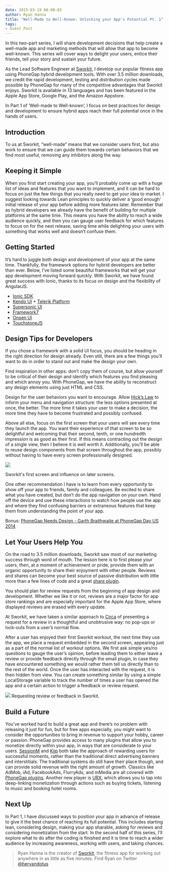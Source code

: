 ```yaml
---
date: 2015-03-19 08:00:03
author: Ryan Hanna
title: "Well-Made to Well-Known: Unlocking your App's Potential Pt. 1"
tags:
- Guest Post
---
```


In this two-part series, I will share development decisions that help create a well-made app and marketing methods that will allow that app to become well-known. This series will cover ways to delight your users, entice their friends, tell your story and sustain your future.

As the Lead Software Engineer at [Sworkit](http://sworkit.com/), I develop our popular fitness app using PhoneGap hybrid development tools. With over 3.5 million downloads, we credit the rapid development, testing and distribution cycles made possible by PhoneGap for many of the competitive advantages that Sworkit enjoys. Sworkit is available in 13 languages and has been featured in the Apple App Store, Google Play, and the Amazon Appstore.

In Part 1 of ‘Well-made to Well-known’, I focus on best practices for design and development to ensure hybrid apps reach their full potential once in the hands of users.

## Introduction

To us at Sworkit, “well-made” means that we consider users first, but also work to ensure that we can guide them towards certain behaviors that we find most useful, removing any inhibitors along the way.

## Keeping it Simple

When you first start creating your app, you’ll probably come up with a huge list of ideas and features that you want to implement, and it can be hard to focus on just the few things that you really need to get your idea to market. I suggest looking towards Lean principles to quickly deliver a ‘good enough’ initial release of your app before adding more features later. Remember that as hybrid developers we already have the benefit of building for multiple platforms at the same time. This means you have the ability to reach a wide audience quickly, and then you can gauge user feedback for which features to focus on for the next release, saving time while delighting your users with something that works well and doesn’t confuse them.

## Getting Started

It’s hard to juggle both design and development of your app at the same time. Thankfully, the framework options for hybrid developers are better than ever. Below, I’ve listed some beautiful frameworks that will get your app development moving forward quickly. With Sworkit, we have found great success with Ionic, thanks to its focus on design and the flexibility of AngularJS.

- [Ionic SDK](http://ionicframework.com)
- [Kendo UI](http://www.telerik.com/kendo-ui) + [Telerik Platform](http://www.telerik.com)
- [Supersonic UI](http://www.appgyver.com/supersonic/ui)
- [Framework7](http://www.idangero.us/framework7/)
- [Onsen UI](http://onsen.io)
- [TouchstoneJS](http://touchstonejs.io/)

## Design Tips for Developers

If you chose a framework with a solid UI focus, you should be heading in the right direction for design already. Even still, there are a few things you’ll want to do in order to stand out and make the design your own.

Find inspiration in other apps: don’t copy them of course, but allow yourself to be critical of their design and identify which features you find pleasing and which annoy you. With PhoneGap, we have the ability to reconstruct any design elements using just HTML and CSS.

Design for the user behaviors you want to encourage. Allow [Hick’s Law](http://en.wikipedia.org/wiki/Hick%27s_law) to inform your menu and navigation structure: the less options presented at once, the better. The more time it takes your user to make a decision, the more time they have to become frustrated and possibly confused.

Above all else, focus on the first screen that your users will see every time they launch the app. You want their experience of that screen to be so delightful and welcoming that their second, tenth, or one hundredth impression is as good as their first. If this means contracting out the design of a single view, then I believe it is well worth it. Additionally, you’ll be able to reuse design components from that screen throughout the app, possibly without having to have every screen professionally designed.

![](/blog/uploads/2015-03/Sworkit-images.png)

Sworkit's first screen and influence on later screens.

One other recommendation I have is to learn from every opportunity to show off your app to friends, family and colleagues. Be excited to share what you have created, but don’t do the app navigation on your own. Hand off the device and use these interactions to watch how people use the app and where they find confusing barriers or extraneous features that keep them from understanding the point of your app.

Bonus: [PhoneGap Needs Design - Garth Braithwaite at PhoneGap Day US 2014](http://phonegap.com/blog/2015/01/12/phonegap-day-us-2014-phonegap-needs-design/)

## Let Your Users Help You

On the road to 3.5 million downloads, Sworkit saw most of our marketing success through word of mouth. The lesson here is to first please your users, then, at a moment of achievement or pride, provide them with an organic opportunity to share their enjoyment with other people. Reviews and shares can become your best source of passive distribution with little more than a few lines of code and a great [share plugin](https://github.com/EddyVerbruggen/SocialSharing-PhoneGap-Plugin).

You should plan for review requests from the beginning of app design and development. Whether we like it or not, reviews are a major factor for app store rankings and are especially important for the Apple App Store, where displayed reviews are erased with every update.

At Sworkit, we have taken a similar approach to [Circa](https://medium.com/circa/the-right-way-to-ask-users-to-review-your-app-9a32fd604fca) of presenting a request for a review in a thoughtful and unobtrusive way: no pop-ups or lock-outs from a user’s normal flow.

After a user has enjoyed their first Sworkit workout, the next time they use the app, we place a request embedded in the second screen, appearing just as a part of the normal list of workout options. We first ask simple yes/no questions to gauge the user’s opinion, before leading them to either leave a review or provide feedback directly through the email plugin, in case they have encountered something we would rather them tell us directly than to the rest of the world. Once the user has interacted with the request, it is then hidden from view. You can create something similar by using a simple LocalStorage variable to track the number of times a user has opened the app and a certain action to trigger a feedback or review request.

![](/blog/uploads/2015-03/review-request-sworkit.png)
Requesting review or feedback in Sworkit.

## Build a Future

You’ve worked hard to build a great app and there’s no problem with releasing it just for fun, but for free apps especially, you might want to consider the opportunities to bring in revenue to support your hobby, career or passion. PhoneGap provides access to many plugins that allow you to monetize directly within your app, in ways that are considerate to your users. [SessionM](https://github.com/sessionm/phonegap-plugin) and [Kiip](https://github.com/kiip/phonegap-plugin) both take the approach of rewarding users for successful moments, rather than the traditional direct advertising banners and interstitials. The traditional systems do still have their place though, and can provide solid revenue with the right amount of growth. Classics like AdMob, iAd, FacebookAds, FlurryAds, and mMedia are all covered with [PhoneGap plugins](https://github.com/floatinghotpot/cordova-admob-pro). Another new player is [URX](http://urx.com/), which allows you to tap into deep-linking monetization through actions such as buying tickets, listening to music and booking hotel rooms.

## Next Up

In Part 1, I have discussed ways to position your app in advance of release to give it the best chance of reaching its full potential. This includes starting lean, considering design, making your app sharable, asking for reviews and considering monetization from the start. In the second half of this series, I’ll explore what to do after the coding is finished and it is time to reach a wider audience by increasing awareness, working with users, and taking chances.

> Ryan Hanna is the creator of [Sworkit](http://sworkit.com/), the fitness app for working out anywhere in as little as five minutes. Find Ryan on Twitter [@heryandotus](https://twitter.com/heryandotus)
